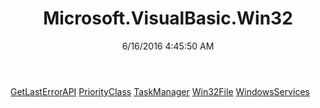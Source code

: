 ﻿---
title: Microsoft.VisualBasic.Win32
date: 6/16/2016 4:45:50 AM
---

[GetLastErrorAPI](T-Microsoft.VisualBasic.Win32.GetLastErrorAPI.html)
[PriorityClass](T-Microsoft.VisualBasic.Win32.PriorityClass.html)
[TaskManager](T-Microsoft.VisualBasic.Win32.TaskManager.html)
[Win32File](T-Microsoft.VisualBasic.Win32.Win32File.html)
[WindowsServices](T-Microsoft.VisualBasic.Win32.WindowsServices.html)
